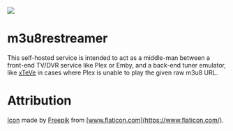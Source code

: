 ![](https://github.com/micahmo/m3u8restreamer/blob/main/logo.png)

# m3u8restreamer
This self-hosted service is intended to act as a middle-man between a front-end TV/DVR service like Plex or Emby, and a back-end tuner emulator, like [xTeVe](https://github.com/xteve-project/xTeVe) in cases where Plex is unable to play the given raw m3u8 URL.

# Attribution

[Icon](https://www.flaticon.com/premium-icon/television_1487739) made by [Freepik](https://www.flaticon.com/authors/freepik) from [www.flaticon.com](https://www.flaticon.com/).
